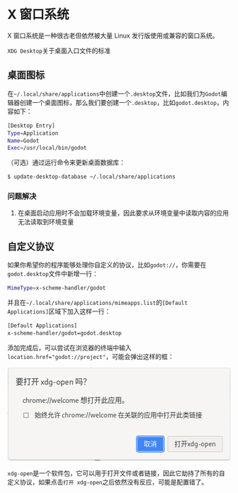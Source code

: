 # X 窗口系统
X 窗口系统是一种很古老但依然被大量 Linux 发行版使用或兼容的窗口系统。

`XDG Desktop`关于桌面入口文件的标准



## 桌面图标

在`~/.local/share/applications`中创建一个`.desktop`文件，比如我们为`Godot`编辑器创建一个桌面图标，那么我们要创建一个`.desktop`，比如`godot.desktop`，内容如下：

```Bash
[Desktop Entry]
Type=Application
Name=Godot
Exec=/usr/local/bin/godot
```


（可选）通过运行命令来更新桌面数据库：

```Bash
$ update-desktop-database ~/.local/share/applications
```


### 问题解决

1. 在桌面启动应用时不会加载环境变量，因此要求从环境变量中读取内容的应用无法读取到环境变量

## 自定义协议

如果你希望你的程序能够处理你自定义的协议，比如`godot://`，你需要在`godot.desktop`文件中新增一行：

```Bash
MimeType=x-scheme-handler/godot
```


并且在`~/.local/share/applications/mimeapps.list`的`[Default Applications]`区域下加入这样一行：

```Bash
[Default Applications]
x-scheme-handler/godot=godot.desktop
```


添加完成后，可以尝试在浏览器的终端中输入`location.href="godot://project"`，可能会弹出这样的框：

<img src="./assets/image0.png" width="517.000000" height="212.000000">

`xdg-open`是一个软件包，它可以用于打开文件或者链接，因此它劫持了所有的自定义协议，如果点击`打开 xdg-open`之后依然没有反应，可能是配置错了。
